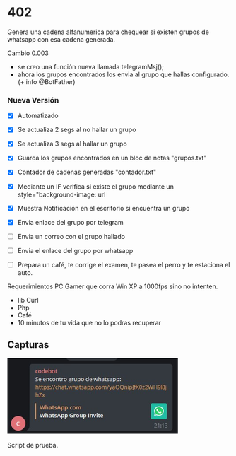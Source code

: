 # 402
Genera una cadena alfanumerica para chequear si existen grupos de whatsapp con esa cadena generada.

Cambio 0.003
 * se creo una función nueva llamada telegramMsj();
 * ahora los grupos encontrados los envia al grupo que hallas configurado. (+ info @BotFather)


### Nueva Versión

- [x] Automatizado
- [x] Se actualiza 2 segs al no hallar un grupo
- [x] Se actualiza 3 segs al hallar un grupo
- [x] Guarda los grupos encontrados en un bloc de notas "grupos.txt"
- [x] Contador de cadenas generadas "contador.txt"
- [x] Mediante un IF verifica si existe el grupo mediante un style="background-image: url
- [x] Muestra Notificación en el escritorio si encuentra un grupo
- [x] Envia enlace del grupo por telegram
- [ ] Envia un correo con el grupo hallado
- [ ] Envia el enlace del grupo por whatsapp
- [ ] Prepara un café, te corrige el examen, te pasea el perro y te estaciona el auto.


Requerimientos PC Gamer que corra Win XP a 1000fps sino no intenten.
* lib Curl
* Php
* Café
* 10 minutos de tu vida que no lo podras recuperar


## Capturas
![Captura 0001](https://github.com/JkDevArg/402/blob/main/Screenshot_1.jpg?raw=true)



Script de prueba.
